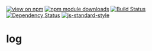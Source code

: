 [![view on npm](http://img.shields.io/npm/v/local-web-server-log.svg)](https://www.npmjs.org/package/local-web-server-log)
[![npm module downloads](http://img.shields.io/npm/dt/local-web-server-log.svg)](https://www.npmjs.org/package/local-web-server-log)
[![Build Status](https://travis-ci.org/local-web-server/log.svg?branch=master)](https://travis-ci.org/local-web-server/log)
[![Dependency Status](https://david-dm.org/local-web-server/log.svg)](https://david-dm.org/local-web-server/log)
[![js-standard-style](https://img.shields.io/badge/code%20style-standard-brightgreen.svg)](https://github.com/feross/standard)

# log
